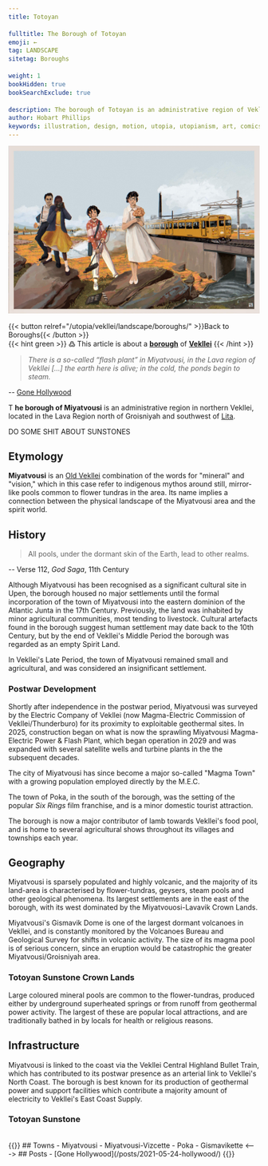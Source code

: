 ```yaml
---
title: Totoyan

fulltitle: The Borough of Totoyan
emoji: ←
tag: LANDSCAPE
sitetag: Boroughs

weight: 1
bookHidden: true
bookSearchExclude: true

description: The borough of Totoyan is an administrative region of Vekllei, a utopian country created by Hobart Phillips.
author: Hobart Phillips
keywords: illustration, design, motion, utopia, utopianism, art, comics, comic, hobart, phillips, vekllei, millmint
---
```

<style>
.tag {
  color: var(--color-green);
}
.emoji {
  color: var(--color-green);
}
body article a {
color: var(--color-green);
}
body article a a:visited {
color: var(--color-green);
}
.markdown a.book-btn {
  color: var(--color-green);
  border: 1px solid var(--color-green);
  float: right;
}
</style>

![img](/images/hollywood.jpg)

{{< button relref="/utopia/vekllei/landscape/boroughs/" >}}Back to Boroughs{{< /button >}}
<br>
{{< hint green >}}
߷ This article is about a [**borough**](/utopia/vekllei/landscape/boroughs) of [**Vekllei**](/utopia/vekllei/)
{{< /hint >}}

>*There is a so-called “flash plant” in Miyatvousi, in the Lava region of Vekllei [...] the earth here is alive; in the cold, the ponds begin to steam.*

-- [Gone Hollywood](/posts/2021-05-24-hollywood/)

<span class="fc">T</span>
**he borough of Miyatvousi** is an administrative region in northern Vekllei, located in the Lava Region north of Groisniyah and southwest of [Lita](/utopia/vekllei/landscape/boroughs/lita/).

DO SOME SHIT ABOUT SUNSTONES

## Etymology

**Miyatvousi** is an [Old Vekllei](/utopia/vekllei/culture/language/#history) combination of the words for "mineral" and "vision," which in this case refer to indigenous mythos around still, mirror-like pools common to flower tundras in the area. Its name implies a connection between the physical landscape of the Miyatvousi area and the spirit world.

## History

> All pools, under the dormant skin of the Earth, lead to other realms.

-- Verse 112, *God Saga*, 11th Century

Although Miyatvousi has been recognised as a significant cultural site in Upen, the borough housed no major settlements until the formal incorporation of the town of Miyatvousi into the eastern dominion of the Atlantic Junta in the 17th Century. Previously, the land was inhabited by minor agricultural communities, most tending to livestock. Cultural artefacts found in the borough suggest human settlement may date back to the 10th Century, but by the end of Vekllei's Middle Period the borough was regarded as an empty Spirit Land.

In Vekllei's Late Period, the town of Miyatvousi remained small and agricultural, and was considered an insignificant settlement.

### Postwar Development

Shortly after independence in the postwar period, Miyatvousi was surveyed by the Electric Company of Vekllei (now Magma-Electric Commission of Vekllei/Thunderburo) for its proximity to exploitable geothermal sites. In 2025, construction began on what is now the sprawling Miyatvousi Magma-Electric Power & Flash Plant, which began operation in 2029 and was expanded with several satellite wells and turbine plants in the the subsequent decades.

The city of Miyatvousi has since become a major so-called "Magma Town" with a growing population employed directly by the M.E.C.

The town of Poka, in the south of the borough, was the setting of the popular *Six Rings* film franchise, and is a minor domestic tourist attraction.

The borough is now a major contributor of lamb towards Vekllei's food pool, and is home to several agricultural shows throughout its villages and townships each year.

## Geography

Miyatvousi is sparsely populated and highly volcanic, and the majority of its land-area is characterised by flower-tundras, geysers, steam pools and other geological phenomena. Its largest settlements are in the east of the borough, with its west dominated by the Miyatvouosi-Lavavik Crown Lands.

Miyatvousi's Gismavik Dome is one of the largest dormant volcanoes in Vekllei, and is constantly monitored by the Volcanoes Bureau and Geological Survey for shifts in volcanic activity. The size of its magma pool is of serious concern, since an eruption would be catastrophic the greater Miyatvousi/Groisniyah area.

### Totoyan Sunstone Crown Lands

Large coloured mineral pools are common to the flower-tundras, produced either by underground superheated springs or from runoff from geothermal power activity. The largest of these are popular local attractions, and are traditionally bathed in by locals for health or religious reasons.

## Infrastructure

Miyatvousi is linked to the coast via the Vekllei Central Highland Bullet Train, which has contributed to its postwar presence as an arterial link to Vekllei's North Coast. The borough is best known for its production of geothermal power and support facilities which contribute a majority amount of electricity to Vekllei's East Coast Supply.

### Totoyan Sunstone


<br>
{{<columns>}}
## Towns
- Miyatvousi
- Miyatvousi-Vizcette
- Poka
- Gismavikette
<--->
## Posts
- [Gone Hollywood](/posts/2021-05-24-hollywood/)
{{</columns>}}
